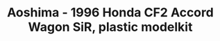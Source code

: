 ---
layout: product
title: "Aoshima - 1996 Honda CF2 Accord Wagon SiR, plastic modelkit"
price: "TBA" 
desc: "N/A"
img_path: "/assets/img/AO55731.webp"
brand: "N/A"
available: false
special_offer: false
new: false
soon: false
cat: "010000"
subcat: "013700"
subsubcat: "0N/A"
sifra: "AO55731"
popular: false
---